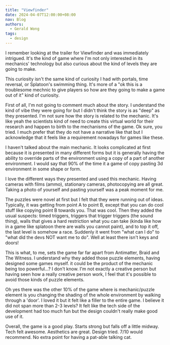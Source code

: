 ```yaml
---
title: "Viewfinder"
date: 2024-04-07T12:00:00+08:00
nav: Blog
authors:
  - Gerald Wong
tags:
  - design
---
```


I remember looking at the trailer for Viewfinder and was immediately intrigued. It's the kind of game where I'm not only interested in its mechanics' technology but also curious about the kind of levels they are going to make. 

<!--more-->

This curiosity isn't the same kind of curiosity I had with portals, time reversal, or Splatoon's swimming thing. It's more of a "ok this is a troublesome mechnic to give players so how are they going to make a game out of it" kind of curiosity. 

First of all, I'm not going to comment much about the story. I understand the kind of vibe they were going for but I didn't think the story is as "deep" as they presented. I'm not sure how the story is related to the mechanic. It's like yeah the scientists kind of need to create this virtual world for their research and happen to birth to the mechanisms of the game. Ok sure, you tried. I much prefer that they do not have a narrative like that but I acknowledge that it feels like a requirement nowadays for games like these. 

I haven't talked about the main mechanic. It looks complicated at first because it is presented in many different forms but it is generally having the ability to override parts of the environment using a copy of a part of another environment. I would say that 90% of the time it a game of copy pasting 3d environment in some shape or form. 

I love the different ways they presented and used this mechanic. Having cameras with films (ammo), stationary cameras, photocopying are all great. Taking a photo of yourself and pasting yourself was a peak moment for me. 

The puzzles were novel at first but I felt that they were running out of ideas. Typically, it was getting from point A to point B, except that you can do cool stuff like copying point B towards you. That was cool. Then they added the usual suspects: timed triggers, triggers that trigger triggers (the sound thing), walls that  gives a hard restriction what you can take (kinda like how in a game like splatoon there are walls you cannot paint), and to top it off, the last level is somehow a race. Suddenly it went from "what can I do" to "what did the devs NOT want me to do". Well at least there isn't keys and doors! 

This is what, to me, sets the game far far apart from Antimatter, Braid and The Witness. I understand why they added those puzzle elements, having designed some games myself. it could be the product of the mechanic being too powerful...? I don't know. I'm not exactly a creative person but having seen how a really creative person work, I feel that it's possible to avoid those kinds of puzzle elements.

Oh yes there was the other 10% of the game where is mechanic/puzzle element is you changing the shading of the whole environment by walking through a 'door'. I loved it but it felt like a filler to the entire game. I believe it did not span more than 2-3 levels? It felt like the tech side of the development had too much fun but the design couldn't really make good use of it.

Overall, the game is a good play. Starts strong but falls off a little midway. Tech felt awesome. Aesthetics are great. Design tried. 7/10 would recommend. No extra point for having a pat-able talking cat. 


